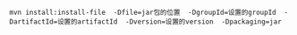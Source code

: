 `mvn install:install-file 
-Dfile=jar包的位置 
-DgroupId=设置的groupId 
-DartifactId=设置的artifactId 
-Dversion=设置的version 
-Dpackaging=jar`
